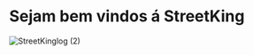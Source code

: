 
# Sejam bem vindos á StreetKing
 
![StreetKinglog (2)](https://github.com/HiagoSkt/StreetKing/assets/160557677/82c5cf5d-457c-4c88-a32b-d0e12df70334)

